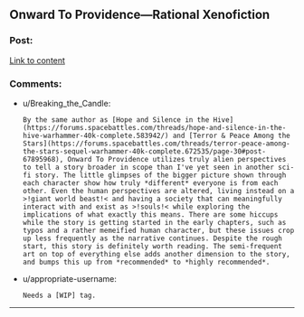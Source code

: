 ## Onward To Providence—Rational Xenofiction

### Post:

[Link to content](https://www.royalroad.com/fiction/34353/onward-to-providence)

### Comments:

- u/Breaking_the_Candle:
  ```
  By the same author as [Hope and Silence in the Hive](https://forums.spacebattles.com/threads/hope-and-silence-in-the-hive-warhammer-40k-complete.583942/) and [Terror & Peace Among the Stars](https://forums.spacebattles.com/threads/terror-peace-among-the-stars-sequel-warhammer-40k-complete.672535/page-30#post-67895968), Onward To Providence utilizes truly alien perspectives to tell a story broader in scope than I've yet seen in another sci-fi story. The little glimpses of the bigger picture shown through each character show how truly *different* everyone is from each other. Even the human perspectives are altered, living instead on a >!giant world beast!< and having a society that can meaningfully interact with and exist as >!souls!< while exploring the implications of what exactly this means. There are some hiccups while the story is getting started in the early chapters, such as typos and a rather memeified human character, but these issues crop up less frequently as the narrative continues. Despite the rough start, this story is definitely worth reading. The semi-frequent art on top of everything else adds another dimension to the story, and bumps this up from *recommended* to *highly recommended*.
  ```

- u/appropriate-username:
  ```
  Needs a [WIP] tag.
  ```

---

